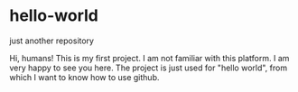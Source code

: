 # hello-world
just another repository

Hi, humans!
This is my first project. I am not familiar with this platform. I am very happy to see you here.
The project is just used for "hello world", from which I want to know how to use github.
